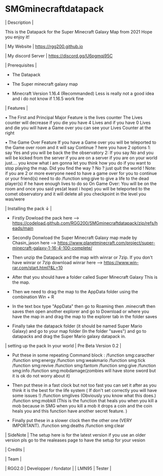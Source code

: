 # SMGminecraftdatapack
 | Description |

  This is the Datapack for the Super Minecraft Galaxy Map from 2021 Hope you enjoy it!

  | My Website | https://rgg200.github.io

  | My discord Server | https://discord.gg/U6pgmqj95C 

  | Prerequisites |

 - The Datapack
 
 - The Super minecraft galaxy map

 - Minecraft Version 1.16.4 (Recommanded) Less is really not a good idea and i do not know if 1.16.5 work fine

  | Features |

• The First and Principal Major Feature is the lives counter The Lives counter will decrease if you die you have 4 Lives and if you have 0 Lives and die you will have a Game over you can see your Lives Counter at the right 

• The Game Over Feature
If you have a Game over you will be teleported to the Game over room and it will say Continue ? here you have 2 options 1: say Yes and you will be back the the observatory 2: If you say No and you will be kicked from the server if you are on a server if you are on your world just.... you know what i am gonna let you think how you do if you want to stop playing the map. Did you find the way ? No ? just quit the world ! 
Note: if you are 2 or more everyone need to have a game over for you to continue or your friend(s) need to do /function smg:give to give a life to the dead player(s)
if he have enough lives to do so
On Game Over: You will be on the room and once you said yes(at least i hope) you will be teleported to the comet observatory and it will delete all you checkpoint in the level you was/were
 
  | Installing the pack ↓ |

 - Firstly Dowload the pack here -->  https://codeload.github.com/RGG200/SMGminecraftdatapack/zip/refs/heads/main

 - Secondly Donwload the Super Minecraft Galaxy map made by Chasin_jason here --> https://www.planetminecraft.com/project/super-minecraft-galaxy-1-16-4-100-complete/

 - Then unzip the Datapack and the map with winrar or 7zip. If you don't have winrar or 7zip download winrar here --> https://www.win-rar.com/start.html?&L=10

 - After that you should have a folder called Super Minecraft Galaxy This is the map.

 - Then we need to drag the map to the AppData folder using the combination Win + R 

 - In the text box type "AppData" then go to Roaming then .minecraft then saves then open another explorer and go to Download or where you have the map in and drag    the map to the explorer tab in the folder saves

 - Finally take the datapack folder (it should be named Super Mario Galaxy) and go to your map folder (In the folder "saves") and go to datapacks and drag the Super Mario galaxy datapack in.

  | setting up the pack In your world | Pre Beta Version 0.2 |
  
- Put these in some repeating Command block : 
/function smg:caracther
/function smg:energy
/function smg:weakmario
/function smg:tick
/function smg:revive
/function smg:fantom
/function smg:give
/function smg:info
/function smg:mobdamage(zombies will have stone sword but it is ok do not worry about it)

- Then put these in a fast clock but not too fast you can set it after as you think it is the best for the life system ( If don't set correctly you will have some issues !)
/function smglives (Obviously you know what this does.)
/function smg:mobkill (This is the function that heals you when you kill a mob because in SMG when you kill a mob it drops a coin and the coin heals you and this function have another secret feature. ) 

- Finally put these in a slower clock then the other one (VERY IMPORTANT). 
/function smg:deaths
/function smg:clear

 | SideNote |
 The setup here is for the latest version if you use an older version pls go to the realeases page to have the setup for your vesion
 
 | Credits |

   | Team |
   
   | RGG2.0 | Developper / fondator |
   | LMN95 | Tester |
